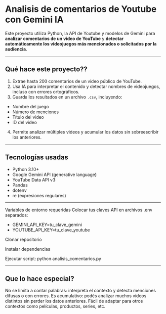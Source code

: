 # Analisis de comentarios de Youtube con Gemini IA
Este proyecto utiliza Python, la API de Youtube y modelos de Gemini para **analizar comentarios de un video de YouTube** y **detectar automáticamente los videojuegos más mencionados o solicitados por la audiencia**.

---
## Qué hace este proyecto??

1.  Extrae hasta 200 comentarios de un video público de YouTube.
2.  Usa IA para interpretar el contenido y detectar nombres de videojuegos, incluso con errores ortográficos.
3.  Guarda los resultados en un archivo `.csv`, incluyendo:
   - Nombre del juego
   - Número de menciones
   - Título del video
   - ID del video
4. Permite analizar múltiples videos y acumular los datos sin sobreescribir los anteriores.

---
## Tecnologías usadas
- Python 3.10+
- Google Gemini API (generative language)
- YouTube Data API v3
- Pandas
- dotenv
- re (expresiones regulares)

---
 Variables de entorno requeridas
Colocar tus claves API en archivos .env separados:

- GEMINI_API_KEY=tu_clave_gemini
- YOUTUBE_API_KEY=tu_clave_youtube

Clonar repositorio

Instalar dependencias

Ejecutar script:
python analisis_comentarios.py

---
## Que lo hace especial?
No se limita a contar palabras: interpreta el contexto y detecta menciones difusas o con errores.
Es acumulativo: podés analizar muchos videos distintos sin perder los datos anteriores.
Fácil de adaptar para otros contextos como películas, productos, series, etc.


